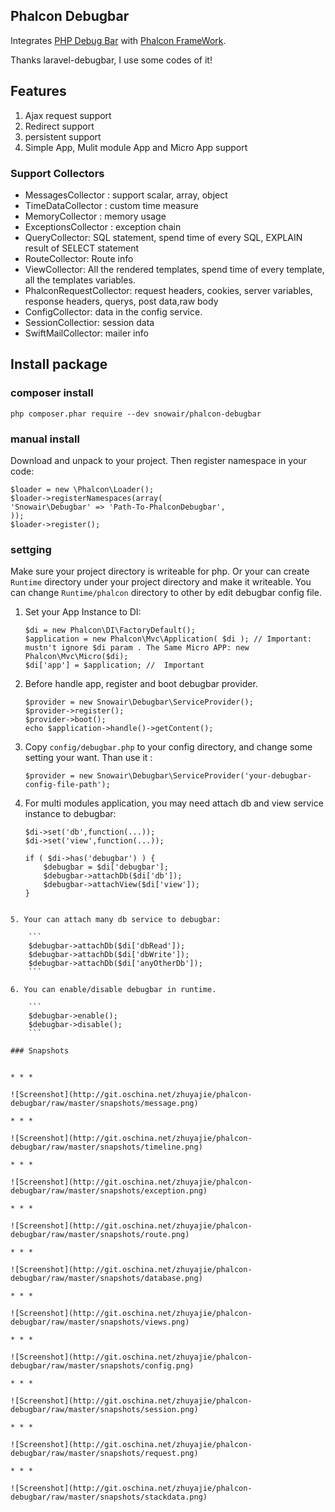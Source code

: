 ## Phalcon Debugbar

Integrates [PHP Debug Bar](http://phpdebugbar.com/) with  [Phalcon FrameWork](http://phalconphp.com).

Thanks laravel-debugbar, I use some codes of it!


## Features

1. Ajax request support
2. Redirect support
3. persistent support
4. Simple App, Mulit module App and Micro App support

### Support Collectors

- MessagesCollector : support scalar, array, object
- TimeDataCollector : custom time measure
- MemoryCollector : memory usage
- ExceptionsCollector : exception chain
- QueryCollector: SQL statement, spend time of every SQL, EXPLAIN result of SELECT statement
- RouteCollector: Route info
- ViewCollector:  All the rendered templates, spend time of every template, all the templates variables.
- PhalconRequestCollector: request headers, cookies, server variables, response headers, querys, post data,raw body
- ConfigCollector: data in the config service.
- SessionCollectior: session data
- SwiftMailCollector: mailer info

## Install package

### composer install

```
php composer.phar require --dev snowair/phalcon-debugbar
```


### manual install

Download and unpack to your project. Then register namespace in your code: 

```
$loader = new \Phalcon\Loader();
$loader->registerNamespaces(array(
'Snowair\Debugbar' => 'Path-To-PhalconDebugbar',  
));
$loader->register();
```

### settging

Make sure your project directory is writeable for php. Or your can create `Runtime` directory under your project directory and make it writeable. You can change `Runtime/phalcon` directory to other by edit debugbar config file.


1. Set your App Instance to DI:

    ```
    $di = new Phalcon\DI\FactoryDefault();
    $application = new Phalcon\Mvc\Application( $di ); // Important: mustn't ignore $di param . The Same Micro APP: new Phalcon\Mvc\Micro($di);
    $di['app'] = $application; //  Important
    ```

2. Before handle app, register and boot debugbar provider. 

    ```
    $provider = new Snowair\Debugbar\ServiceProvider();
    $provider->register();
    $provider->boot();
    echo $application->handle()->getContent();
    ```

3. Copy `config/debugbar.php` to your config directory, and change some setting your want. Than use it :

    ```
    $provider = new Snowair\Debugbar\ServiceProvider('your-debugbar-config-file-path');
    ```


4. For multi modules application, you may need attach db and view service instance to debugbar:

    ```
    $di->set('db',function(...));
    $di->set('view',function(...));

    if ( $di->has('debugbar') ) {
        $debugbar = $di['debugbar'];
        $debugbar->attachDb($di['db']);
        $debugbar->attachView($di['view']);
    }
```

5. Your can attach many db service to debugbar:

    ```
    $debugbar->attachDb($di['dbRead']);
    $debugbar->attachDb($di['dbWrite']);
    $debugbar->attachDb($di['anyOtherDb']);
    ```

6. You can enable/disable debugbar in runtime.

    ```
    $debugbar->enable();
    $debugbar->disable();
    ```

### Snapshots


* * * 

![Screenshot](http://git.oschina.net/zhuyajie/phalcon-debugbar/raw/master/snapshots/message.png)

* * * 

![Screenshot](http://git.oschina.net/zhuyajie/phalcon-debugbar/raw/master/snapshots/timeline.png)

* * * 

![Screenshot](http://git.oschina.net/zhuyajie/phalcon-debugbar/raw/master/snapshots/exception.png)

* * * 

![Screenshot](http://git.oschina.net/zhuyajie/phalcon-debugbar/raw/master/snapshots/route.png)

* * * 

![Screenshot](http://git.oschina.net/zhuyajie/phalcon-debugbar/raw/master/snapshots/database.png)

* * * 

![Screenshot](http://git.oschina.net/zhuyajie/phalcon-debugbar/raw/master/snapshots/views.png)

* * * 

![Screenshot](http://git.oschina.net/zhuyajie/phalcon-debugbar/raw/master/snapshots/config.png)

* * * 

![Screenshot](http://git.oschina.net/zhuyajie/phalcon-debugbar/raw/master/snapshots/session.png)

* * * 

![Screenshot](http://git.oschina.net/zhuyajie/phalcon-debugbar/raw/master/snapshots/request.png)

* * * 

![Screenshot](http://git.oschina.net/zhuyajie/phalcon-debugbar/raw/master/snapshots/stackdata.png)
